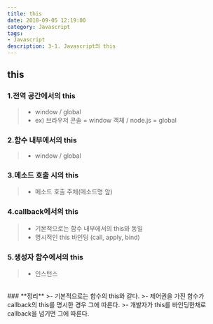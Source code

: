 ```yaml
---
title: this
date: 2018-09-05 12:19:00
category: Javascript
tags:
- Javascript
description: 3-1. Javascript의 this
---
```


## **this**

### 1.전역 공간에서의 this
>- window / global
>- ex) 브라우저 콘솔 = window 객체 / node.js = global

### 2.함수 내부에서의 this
>- window / global

### 3.메소드 호출 시의  this
>- 메소드 호출 주체(메소드명 앞)

### 4.callback에서의 this
>- 기본적으로는 함수 내부에서의 this와 동일
>- 명시적인 this 바인딩 (call, apply, bind)

### 5.생성자 함수에서의 this
>- 인스턴스

<br>
### **정리**
>- 기본적으로는 함수의 this와 같다.
>- 제어권을 가진 함수가 callback의 this를 명시한 경우 그에 따른다.
>- 개발자가 this를 바인딩한채로 callback을 넘기면 그에 따른다.